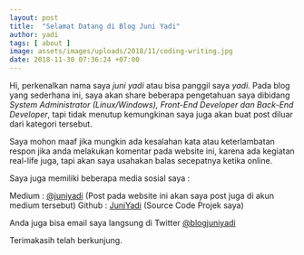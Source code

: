 ```yaml
---
layout: post
title:  "Selamat Datang di Blog Juni Yadi"
author: yadi
tags: [ about ]
image: assets/images/uploads/2018/11/coding-writing.jpg
date: 2018-11-30 07:36:24 +07:00
---
```


Hi, perkenalkan nama saya _juni yadi_ atau bisa panggil saya _yadi_. Pada blog yang sederhana ini, saya akan share beberapa pengetahuan saya dibidang _System Administrator (Linux/Windows), Front-End Developer dan Back-End Developer_, tapi tidak menutup kemungkinan saya juga akan buat post diluar dari kategori tersebut.

Saya mohon maaf jika mungkin ada kesalahan kata atau keterlambatan respon jika anda melakukan komentar pada website ini, karena ada kegiatan real-life juga, tapi akan saya usahakan balas secepatnya ketika online.

Saya juga memiliki beberapa media sosial saya :

Medium : [@juniyadi](https://medium.com/@juniyadi) (Post pada website ini akan saya post juga di akun medium tersebut)
Github : [JuniYadi](https://github.com/JuniYadi) (Source Code Projek saya)

Anda juga bisa email saya langsung di Twitter [@blogjuniyadi](https://twitter.com/blogjuniyadi)

Terimakasih telah berkunjung.